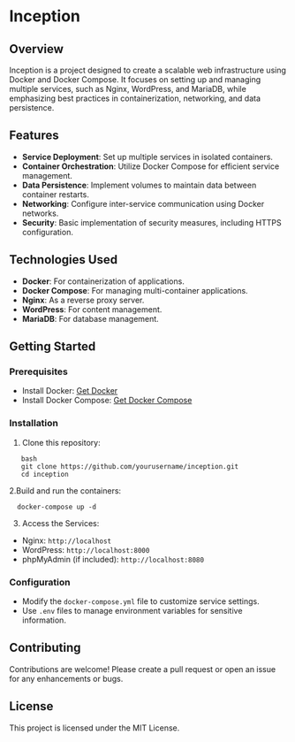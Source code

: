 # Inception

## Overview
Inception is a project designed to create a scalable web infrastructure using Docker and Docker Compose. It focuses on setting up and managing multiple services, such as Nginx, WordPress, and MariaDB, while emphasizing best practices in containerization, networking, and data persistence.

## Features
- **Service Deployment**: Set up multiple services in isolated containers.
- **Container Orchestration**: Utilize Docker Compose for efficient service management.
- **Data Persistence**: Implement volumes to maintain data between container restarts.
- **Networking**: Configure inter-service communication using Docker networks.
- **Security**: Basic implementation of security measures, including HTTPS configuration.

## Technologies Used
- **Docker**: For containerization of applications.
- **Docker Compose**: For managing multi-container applications.
- **Nginx**: As a reverse proxy server.
- **WordPress**: For content management.
- **MariaDB**: For database management.

## Getting Started

### Prerequisites
- Install Docker: [Get Docker](https://docs.docker.com/get-docker/)
- Install Docker Compose: [Get Docker Compose](https://docs.docker.com/compose/install/)

### Installation
1. Clone this repository:
  ```
     bash
     git clone https://github.com/yourusername/inception.git
     cd inception
  ```
2.Build and run the containers:
  ```
    docker-compose up -d
  ```
3. Access the Services:
- Nginx: `http://localhost`
- WordPress: `http://localhost:8000`
- phpMyAdmin (if included): `http://localhost:8080`

### Configuration
- Modify the `docker-compose.yml` file to customize service settings.
- Use `.env` files to manage environment variables for sensitive information.

## Contributing
Contributions are welcome! Please create a pull request or open an issue for any enhancements or bugs.

## License
This project is licensed under the MIT License.

